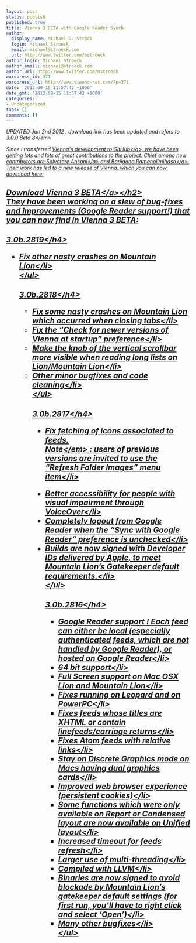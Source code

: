 ```yaml
---
layout: post
status: publish
published: true
title: Vienna 3 BETA with Google Reader Synch
author:
  display_name: Michael G. Ströck
  login: Michael Stroeck
  email: michael@stroeck.com
  url: http://www.twitter.com/mstroeck
author_login: Michael Stroeck
author_email: michael@stroeck.com
author_url: http://www.twitter.com/mstroeck
wordpress_id: 371
wordpress_url: http://www.vienna-rss.com/?p=371
date: '2012-09-15 11:57:42 +1000'
date_gmt: '2012-09-15 11:57:42 +1000'
categories:
- Uncategorized
tags: []
comments: []
---
```

<p><em>UPDATED Jan 2nd 2012  : download link has been updated and refers to 3.0.0 Beta 8<&#47;em></p>
<p>Since I transferred <a href="https:&#47;&#47;github.com&#47;ViennaRSS&#47;vienna-rss">Vienna's development to GitHub<&#47;a>, we have been getting lots and lots of great contributions to the project. Chief among new contributors are <a href="http:&#47;&#47;ansani.it&#47;">Salvatore Ansani<&#47;a> and <a href="http:&#47;&#47;blog.barijaona.com&#47;">Barijaona Ramaholimihaso<&#47;a>. Their work has led to a new release of Vienna, which you can now download here:</p>
<h2><a href="http:&#47;&#47;sourceforge.net&#47;projects&#47;vienna-rss&#47;files&#47;TestVersions&#47;3.0.0_beta8&#47;Vienna3.0.0_beta8.tgz&#47;download">Download Vienna 3 BETA<&#47;a><&#47;h2><br />
They have been working on a slew of bug-fixes and improvements (Google Reader support!) that you can now find in Vienna 3 BETA:</p>
<h4 id="b.2819">3.0b.2819<&#47;h4></p>
<ul>
<li>Fix other nasty crashes on Mountain Lion<&#47;li><br />
<&#47;ul></p>
<h4 id="b.2818">3.0b.2818<&#47;h4></p>
<ul>
<li>Fix some nasty crashes on Mountain Lion which occurred when closing tabs<&#47;li>
<li>Fix the &ldquo;Check for newer versions of Vienna at startup&rdquo; preference<&#47;li>
<li>Make the knob of the vertical scrollbar more visible when reading long lists on Lion&#47;Mountain Lion<&#47;li>
<li>Other minor bugfixes and code cleaning<&#47;li><br />
<&#47;ul></p>
<h4 id="b.2817">3.0b.2817<&#47;h4></p>
<ul>
<li>Fix fetching of icons associated to feeds.<br />
<em>Note<&#47;em> : users of previous versions are invited to use the &ldquo;Refresh Folder Images&rdquo; menu item<&#47;li></p>
<li>Better accessibility for people with visual impairment through VoiceOver<&#47;li>
<li>Completely logout from Google Reader when the &ldquo;Sync with Google Reader&rdquo; preference is unchecked<&#47;li>
<li>Builds are now signed with Developer IDs delivered by Apple, to meet Mountain Lion&rsquo;s Gatekeeper default requirements.<&#47;li><br />
<&#47;ul></p>
<h4 id="b.2816">3.0b.2816<&#47;h4></p>
<ul>
<li>Google Reader support ! Each feed can either be local (especially authenticated feeds, which are not handled by Google Reader), or hosted on Google Reader<&#47;li>
<li>64 bit support<&#47;li>
<li>Full Screen support on Mac OSX Lion and Mountain Lion<&#47;li>
<li>Fixes running on Leopard and on PowerPC<&#47;li>
<li>Fixes feeds whose titles are XHTML or contain linefeeds&#47;carriage returns<&#47;li>
<li>Fixes Atom feeds with relative links<&#47;li>
<li>Stay on Discrete Graphics mode on Macs having dual graphics cards<&#47;li>
<li>Improved web browser experience (persistent cookies)<&#47;li>
<li>Some functions which were only available on Report or Condensed layout are now available on Unified layout<&#47;li>
<li>Increased timeout for feeds refresh<&#47;li>
<li>Larger use of multi-threading<&#47;li>
<li>Compiled with LLVM<&#47;li>
<li>Binaries are now signed to avoid blockade by Mountain Lion&rsquo;s gatekeeper default settings (for first run, you&rsquo;ll have to right click and select &lsquo;Open&rsquo;)<&#47;li>
<li>Many other bugfixes<&#47;li><br />
<&#47;ul></p>

